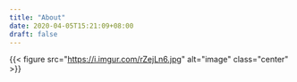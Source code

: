 ```yaml
---
title: "About"
date: 2020-04-05T15:21:09+08:00
draft: false                                     
---
```


{{< figure src="https://i.imgur.com/rZejLn6.jpg" alt="image"  class="center" >}}

